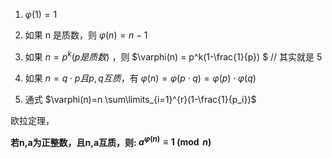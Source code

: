 1. $\varphi(1) = 1$

2. 如果 n 是质数，则 $\varphi(n) = n - 1$
3. 如果 $n = p^k(p 是质数)$ ，则 $\varphi(n) = p^k(1-\frac{1}{p}) $  // 其实就是 5
4. 如果 $n = q\cdot p 且 p, q 互质$，有 $\varphi(n)=\varphi(p\cdot q)=\varphi(p) \cdot \varphi(q)$
5. 通式 $\varphi(n)=n \sum\limits_{i=1}^{r}(1-\frac{1}{p_i})$



欧拉定理，

**若n,a为正整数，且n,a互质，则: $a^{\varphi(n)} \equiv 1 \pmod n$** 

